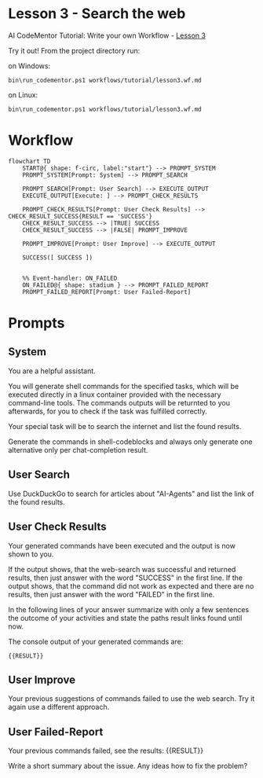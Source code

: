 # Lesson 3 - Search the web

AI CodeMentor Tutorial: Write your own Workflow - [Lesson 3](../../docs/tutorial/lesson3.md)

Try it out! From the project directory run:

on Windows:
```shell
bin\run_codementor.ps1 workflows/tutorial/lesson3.wf.md
```
on Linux:
```shell
bin\run_codementor.ps1 workflows/tutorial/lesson3.wf.md
```


# Workflow

```mermaid
flowchart TD
    START@{ shape: f-circ, label:"start"} --> PROMPT_SYSTEM
    PROMPT_SYSTEM[Prompt: System] --> PROMPT_SEARCH

    PROMPT_SEARCH[Prompt: User Search] --> EXECUTE_OUTPUT
    EXECUTE_OUTPUT[Execute: ] --> PROMPT_CHECK_RESULTS

    PROMPT_CHECK_RESULTS[Prompt: User Check Results] --> CHECK_RESULT_SUCCESS{RESULT == 'SUCCESS'}
    CHECK_RESULT_SUCCESS --> |TRUE| SUCCESS
    CHECK_RESULT_SUCCESS --> |FALSE| PROMPT_IMPROVE

    PROMPT_IMPROVE[Prompt: User Improve] --> EXECUTE_OUTPUT

    SUCCESS([ SUCCESS ])


    %% Event-handler: ON_FAILED
    ON_FAILED@{ shape: stadium } --> PROMPT_FAILED_REPORT
    PROMPT_FAILED_REPORT[Prompt: User Failed-Report]

```

# Prompts

## System

You are a helpful assistant.

You will generate shell commands for the specified tasks, which will be executed directly in a linux container provided with the necessary command-line tools.
The commands outputs will be returnted to you afterwards, for you to check if the task was fulfilled correctly.

Your special task will be to search the internet and list the found results.

Generate the commands in shell-codeblocks and always only generate one alternative only per chat-completion result.

## User Search

Use DuckDuckGo to search for articles about "AI-Agents" and list the link of the found results.

## User Check Results

Your generated commands have been executed and the output is now shown to you.

If the output shows, that the web-search was successful and returned results, then just answer with the word "SUCCESS" in the first line.
If the output shows, that the command did not work as expected and there are no results, then just answer with the word "FAILED" in the first line.

In the following lines of your answer summarize with only a few sentences the outcome of your activities and state the paths result links found until now.

The console output of your generated commands are:
```shell
{{RESULT}}
```

## User Improve

Your previous suggestions of commands failed to use the web search.
Try it again use a different approach.

## User Failed-Report

Your previous commands failed, see the results:
{{RESULT}}

Write a short summary about the issue.
Any ideas how to fix the problem?
